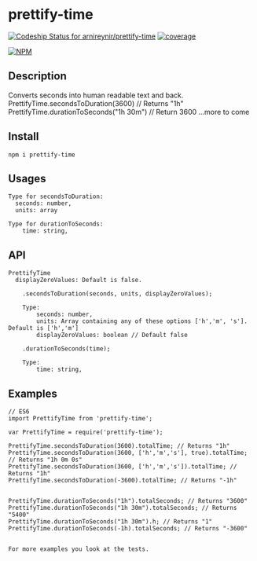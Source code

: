 # prettify-time
[ ![Codeship Status for arnireynir/prettify-time](https://codeship.com/projects/fcf26af0-f28d-0133-1d88-521033f49c46/status?branch=master)](https://codeship.com/projects/149505)
[![coverage](https://codecov.io/gh/arnireynir/prettify-time/branch/version2/graph/badge.svg)](https://codecov.io/gh/arnireynir/prettify-time)


[![NPM](https://nodei.co/npm/prettify-time.png)](https://nodei.co/npm/prettify-time/)

## Description
 Converts seconds into human readable text and back.
     PrettifyTime.secondsToDuration(3600) // Returns "1h"
     PrettifyTime.durationToSeconds("1h 30m") // Return 3600
 ...more to come

## Install
    npm i prettify-time

## Usages
    Type for secondsToDuration:
      seconds: number,
      units: array

    Type for durationToSeconds:
        time: string,

## API
    PrettifyTime
      displayZeroValues: Default is false.

        .secondsToDuration(seconds, units, displayZeroValues);

        Type:
            seconds: number,
            units: Array containing any of these options ['h','m', 's']. Default is ['h','m']
            displayZeroValues: boolean // Default false

        .durationToSeconds(time);

        Type:
            time: string,

## Examples
    // ES6
    import PrettifyTime from 'prettify-time';

    var PrettifyTime = require('prettify-time');

    PrettifyTime.secondsToDuration(3600).totalTime; // Returns "1h"
    PrettifyTime.secondsToDuration(3600, ['h','m','s'], true).totalTime; // Returns "1h 0m 0s"
    PrettifyTime.secondsToDuration(3600, ['h','m','s']).totalTime; // Returns "1h"
    PrettifyTime.secondsToDuration(-3600).totalTime; // Returns "-1h"


    PrettifyTime.durationToSeconds("1h").totalSeconds; // Returns "3600"
    PrettifyTime.durationToSeconds("1h 30m").totalSeconds; // Returns "5400"
    PrettifyTime.durationToSeconds("1h 30m").h; // Returns "1"
    PrettifyTime.durationToSeconds(-1h).totalSeconds; // Returns "-3600"


    For more examples you look at the tests.
